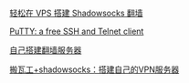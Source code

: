 ### 

[轻松在 VPS 搭建 Shadowsocks 翻墙](https://www.diycode.cc/topics/738)    

[PuTTY: a free SSH and Telnet client](https://www.chiark.greenend.org.uk/~sgtatham/putty/)  

[自己搭建翻墙服务器](http://jiyiren.github.io/2016/10/06/fanqiang/)  

[搬瓦工+shadowsocks：搭建自己的VPN服务器](https://moshuqi.github.io/2017/07/20/%E8%87%AA%E5%B7%B1%E6%90%AD%E5%BB%BAVPN%E6%9C%8D%E5%8A%A1%E5%99%A8/#%E5%AE%89%E8%A3%85shadowsocks%E5%AE%A2%E6%88%B7%E7%AB%AF)  



